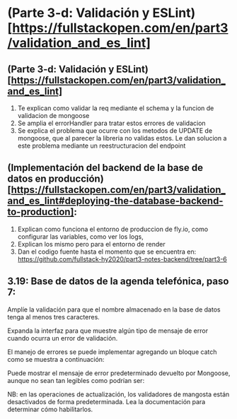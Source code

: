 # (Parte 3-d: Validación y ESLint) [https://fullstackopen.com/en/part3/validation_and_es_lint]

## (Parte 3-d: Validación y ESLint) [https://fullstackopen.com/en/part3/validation_and_es_lint]

1. Te explican como validar la req mediante el schema y la funcion de validacion de mongoose
2. Se amplia el errorHandler para tratar estos errores de validacion
3. Se explica el problema que ocurre con los metodos de UPDATE de mongoose, que al parecer la libreria no validas estos. Le dan solucion a este problema mediante un reestructuracion del endpoint

## (Implementación del backend de la base de datos en producción) [https://fullstackopen.com/en/part3/validation_and_es_lint#deploying-the-database-backend-to-production]:

1. Explican como funciona el entorno de produccion de fly.io, como configurar las variables, como ver los logs,
2. Explican los mismo pero para el entorno de render
3. Dan el codigo fuente hasta el momento que se encuentra en: https://github.com/fullstack-hy2020/part3-notes-backend/tree/part3-6

## 3.19: Base de datos de la agenda telefónica, paso 7:

Amplíe la validación para que el nombre almacenado en la base de datos tenga al menos tres caracteres.

Expanda la interfaz para que muestre algún tipo de mensaje de error cuando ocurra un error de validación.

El manejo de errores se puede implementar agregando un bloque catch como se muestra a continuación:

Puede mostrar el mensaje de error predeterminado devuelto por Mongoose, aunque no sean tan legibles como podrían ser:

NB: en las operaciones de actualización, los validadores de mangosta están desactivados de forma predeterminada.
Lea la documentación para determinar cómo habilitarlos.

